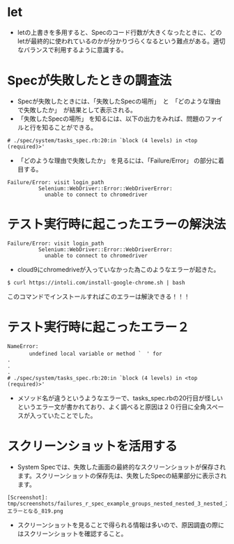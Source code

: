 # let
- letの上書きを多用すると、Specのコード行数が大きくなったときに、どのletが最終的に使われているのかが分かりづらくなるという難点がある。適切なバランスで利用するように意識する。

# Specが失敗したときの調査法
- Specが失敗したときには、「失敗したSpecの場所」　と　「どのような理由で失敗したか」　が結果として表示される。
- 「失敗したSpecの場所」 を知るには、以下の出力をみれば、問題のファイルと行を知ることができる。
```
# ./spec/system/tasks_spec.rb:20:in `block (4 levels) in <top (required)>'
```
- 「どのような理由で失敗したか」 を見るには、「Failure/Error」 の部分に着目する。
```
Failure/Error: visit login_path
          Selenium::WebDriver::Error::WebDriverError:
            unable to connect to chromedriver
```

# テスト実行時に起こったエラーの解決法

```
Failure/Error: visit login_path
          Selenium::WebDriver::Error::WebDriverError:
            unable to connect to chromedriver
```
- cloud9にchromedriveが入っていなかった為このようなエラーが起きた。
```
$ curl https://intoli.com/install-google-chrome.sh | bash
```
このコマンドでインストールすればこのエラーは解決できる！！！

# テスト実行時に起こったエラー２

```
NameError:
       undefined local variable or method `　' for 
.
.
.
# ./spec/system/tasks_spec.rb:20:in `block (4 levels) in <top (required)>'

```
- メソッド名が違うというようなエラーで、tasks_spec.rbの20行目が怪しいというエラー文が書かれており、よく調べると原因は２０行目に全角スペースが入っていたことでした。

# スクリーンショットを活用する
- System Specでは、失敗した画面の最終的なスクリーンショットが保存されます。スクリーンショットの保存先は、失敗したSpecの結果部分に表示されます。
```
[Screenshot]: tmp/screenshots/failures_r_spec_example_groups_nested_nested_3_nested_2_エラーとなる_819.png
```
- スクリーンショットを見ることで得られる情報は多いので、原因調査の際にはスクリーンショットを確認すること。
